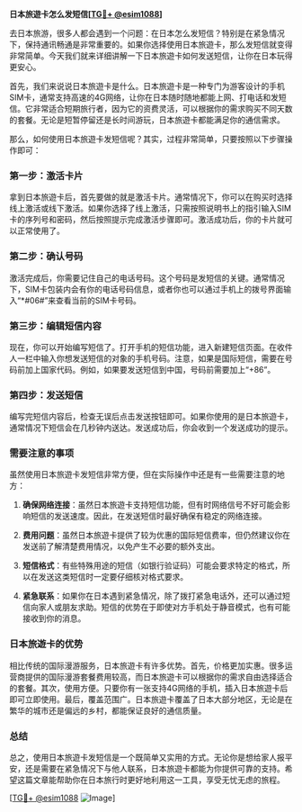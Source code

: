 **日本旅遊卡怎么发短信[[TG💪+ @esim1088](https://t.me/s/esim1088)]**

去日本旅游，很多人都会遇到一个问题：在日本怎么发短信？特别是在紧急情况下，保持通讯畅通是非常重要的。如果你选择使用日本旅遊卡，那么发短信就变得非常简单。今天我们就来详细讲解一下日本旅遊卡如何发送短信，让你在日本玩得更安心。

首先，我们来说说日本旅遊卡是什么。日本旅遊卡是一种专门为游客设计的手机SIM卡，通常支持高速的4G网络，让你在日本随时随地都能上网、打电话和发短信。它非常适合短期旅行者，因为它的资费灵活，可以根据你的需求购买不同天数的套餐。无论是短暂停留还是长时间游玩，日本旅遊卡都能满足你的通信需求。

那么，如何使用日本旅遊卡发短信呢？其实，过程非常简单，只要按照以下步骤操作即可：

### 第一步：激活卡片

拿到日本旅遊卡后，首先要做的就是激活卡片。通常情况下，你可以在购买时选择线上激活或线下激活。如果你选择了线上激活，只需按照说明书上的指引输入SIM卡的序列号和密码，然后按照提示完成激活步骤即可。激活成功后，你的卡片就可以正常使用了。

### 第二步：确认号码

激活完成后，你需要记住自己的电话号码。这个号码是发短信的关键。通常情况下，SIM卡包装内会有你的电话号码信息，或者你也可以通过手机上的拨号界面输入“*#06#”来查看当前的SIM卡号码。

### 第三步：编辑短信内容

现在，你可以开始编写短信了。打开手机的短信功能，进入新建短信页面。在收件人一栏中输入你想发送短信的对象的手机号码。注意，如果是国际短信，需要在号码前加上国家代码。例如，如果要发送短信到中国，号码前需要加上“+86”。

### 第四步：发送短信

编写完短信内容后，检查无误后点击发送按钮即可。如果你使用的是日本旅遊卡，通常情况下短信会在几秒钟内送达。发送成功后，你会收到一个发送成功的提示。

### 需要注意的事项

虽然使用日本旅遊卡发短信非常方便，但在实际操作中还是有一些需要注意的地方：

1. **确保网络连接**：虽然日本旅遊卡支持短信功能，但有时网络信号不好可能会影响短信的发送速度。因此，在发送短信时最好确保有稳定的网络连接。
   
2. **费用问题**：虽然日本旅遊卡提供了较为优惠的国际短信费率，但仍然建议你在发送前了解清楚费用情况，以免产生不必要的额外支出。

3. **短信格式**：有些特殊用途的短信（如银行验证码）可能会要求特定的格式，所以在发送这类短信时一定要仔细核对格式要求。

4. **紧急联系**：如果你在日本遇到紧急情况，除了拨打紧急电话外，还可以通过短信向家人或朋友求助。短信的优势在于即使对方手机处于静音模式，也有可能接收到你的消息。

### 日本旅遊卡的优势

相比传统的国际漫游服务，日本旅遊卡有许多优势。首先，价格更加实惠。很多运营商提供的国际漫游套餐费用较高，而日本旅遊卡可以根据你的需求自由选择适合的套餐。其次，使用方便。只要你有一张支持4G网络的手机，插入日本旅遊卡后即可立即使用。最后，覆盖范围广。日本旅遊卡覆盖了日本大部分地区，无论是在繁华的城市还是偏远的乡村，都能保证良好的通信质量。

### 总结

总之，使用日本旅遊卡发短信是一个既简单又实用的方式。无论你是想给家人报平安，还是需要在紧急情况下与他人联系，日本旅遊卡都能为你提供可靠的支持。希望这篇文章能帮助你在日本旅行时更好地利用这一工具，享受无忧无虑的旅程。

[[TG💪+ @esim1088](https://t.me/s/esim1088) ![Image](https://i.postimg.cc/4NQfJmqS/Snipaste-2025-05-13-00-14-12.png)]